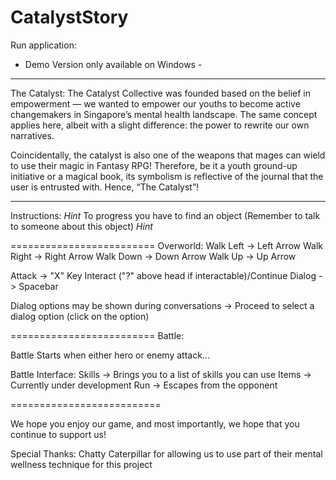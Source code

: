 # CatalystStory
Run application:
- Demo Version only available on Windows -


*************************************************************************************************************
The Catalyst:
The Catalyst Collective was founded based on the belief in empowerment — we wanted to empower our 
youths to become active changemakers in Singapore’s mental health landscape. The same concept 
applies here, albeit with a slight difference: the power to rewrite our own narratives.

Coincidentally, the catalyst is also one of the weapons that mages can wield to use their magic in Fantasy 
RPG! Therefore, be it a youth ground-up initiative or a magical book, its symbolism is reflective of the 
journal that the user is entrusted with. Hence, “The Catalyst”!

*************************************************************************************************************
Instructions:
*Hint* To progress you have to find an object (Remember to talk to someone about this object) *Hint*

=========================
Overworld:
Walk Left -> Left Arrow
Walk Right -> Right Arrow
Walk Down -> Down Arrow
Walk Up -> Up Arrow

Attack -> "X" Key
Interact ("?" above head if interactable)/Continue Dialog -> Spacebar

Dialog options may be shown during conversations -> Proceed to select a dialog option (click on the option)

=========================
Battle:

Battle Starts when either hero or enemy attack...

Battle Interface:
Skills -> Brings you to a list of skills you can use
Items -> Currently under development
Run -> Escapes from the opponent

==========================


We hope you enjoy our game, and most importantly, we hope that you continue to support us! 

Special Thanks: Chatty Caterpillar for allowing us to use part of their mental wellness technique for this project
